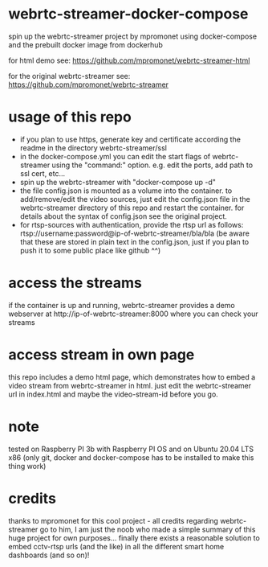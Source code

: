 # webrtc-streamer-docker-compose
spin up the webrtc-streamer project by mpromonet using docker-compose and the prebuilt docker image from dockerhub

for html demo see: https://github.com/mpromonet/webrtc-streamer-html

for the original webrtc-streamer see: https://github.com/mpromonet/webrtc-streamer

# usage of this repo
- if you plan to use https, generate key and certificate according the readme in the directory webrtc-streamer/ssl
- in the docker-compose.yml you can edit the start flags of webrtc-streamer using the "command:" option. e.g. edit the ports, add path to ssl cert, etc...
- spin up the webrtc-streamer with "docker-compose up -d"
- the file config.json is mounted as a volume into the container. to add/remove/edit the video sources, just edit the config.json file in the webrtc-streamer directory of this repo and restart the container. for details about the syntax of config.json see the original project.
- for rtsp-sources with authentication, provide the rtsp url as follows: rtsp://username:password@ip-of-webrtc-streamer/bla/bla (be aware that these are stored in plain text in the config.json, just if you plan to push it to some public place like github ^^)

# access the streams
if the container is up and running, webrtc-streamer provides a demo webserver at http://ip-of-webrtc-streamer:8000 where you can check your streams

# access stream in own page
this repo includes a demo html page, which demonstrates how to embed a video stream from webrtc-streamer in html. just edit the webrtc-streamer url in index.html and maybe the video-stream-id before you go.

# note
tested on Raspberry PI 3b with Raspberry PI OS and on Ubuntu 20.04 LTS x86 (only git, docker and docker-compose has to be installed to make this thing work)

# credits
thanks to mpromonet for this cool project - all credits regarding webrtc-streamer go to him, I am just the noob who made a simple summary of this huge project for own purposes...
finally there exists a reasonable solution to embed cctv-rtsp urls (and the like) in all the different smart home dashboards (and so on)!
